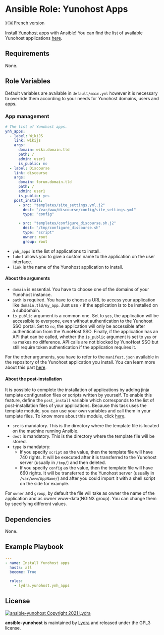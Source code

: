# Ansible Role: Yunohost Apps

[🇫🇷 French version](README-FR.md)

Install [Yunohost](https://yunohost.org/#/) apps with Ansible!
You can find the list of available Yunohost applications [here](https://yunohost.org/en/apps).

## Requirements

None.

## Role Variables

Default variables are available in `default/main.yml` however it is necessary to override them according to your needs for Yunohost domains, users and apps.

### App management

```yml
# The list of Yunohost apps.
ynh_apps:
  - label: WikiJS
    link: wikijs
    args:
      domain: wiki.domain.tld
      path: /
      admin: user1
      is_public: no
  - label: Discourse
    link: discourse
    args:
      domain: forum.domain.tld
      path: /
      admin: user1
      is_public: yes
    post_install:
      - src: "templates/site_settings.yml.j2"
        dest: "/var/www/discourse/config/site_settings.yml"
        type: "config"

      - src: "templates/configure_discourse.sh.j2"
        dest: "/tmp/configure_discourse.sh"
        type: "script"
        owner: root
        group: root
```

- `ynh_apps` is the list of applications to install.
- `label` allows you to give a custom name to the application on the user interface.
- `link` is the name of the Yunohost application to install.

#### About the arguments

- `domain` is essential. You have to choose one of the domains of your Yunohost instance.
- `path` is required. You have to choose a URL to access your application like `domain.tld/my_app`. Just use `/` if the application is to be installed on a subdomain.
- `is_public` argument is a common one. Set to `yes`, the application will be accessible to everyone, even without authentication to the Yunohost SSO portal. Set to `no`, the application will only be accessible after authentication from the YunoHost SSO. Finally, if the application has an API that can be called, whether the `is_public` argument is set to `yes` or `no` makes no difference. API calls are not blocked by YunoHost SSO but still require token authentication if the application requires it.

For the other arguments, you have to refer to the `manifest.json` available in the repository of the Yunohost application you install. You can learn more about this part [here](https://yunohost.org/fr/packaging_apps_manifest).

#### About the post-installation

It is possible to complete the installation of applications by adding jinja template configuration files or scripts written by yourself.
To enable this feature, define the `post_install` variable which corresponds to the list of post-installation files of your applications.
Because this task uses the template module, you can use your own variables and call them in your template files. To know more about this module, click [here](https://docs.ansible.com/ansible/latest/collections/ansible/builtin/template_module.html).

- `src` is mandatory. This is the directory where the template file is located on the machine running Ansible.
- `dest` is mandatory. This is the directory where the template file will be stored.
- `type` is mandatory:
  - If you specify `script` as the value, then the template file will have 740 rights. It will be executed after it is transferred to the Yunohost server (usually in `/tmp/`) and then deleted.
  - If you specify `config` as the value, then the template file will have 660 rights. It will be transferred to the Yunohost server (usually in `/var/www/AppName/`) and after you could import it with a shell script on the side for example.

For `owner` and `group`, by default the file will take as owner the name of the application and as owner www-data(NGINX group). You can change them by specifying different values.

## Dependencies

None.

## Example Playbook

```yml
---
- name: Install Yunohost apps
  hosts: all
  become: True

  roles:
    - lydra.yunohost.ynh_apps
```

## License

[![ansible-yunohost Copyright 2021 Lydra](https://www.gnu.org/graphics/gplv3-with-text-136x68.png)](https://choosealicense.com/licenses/gpl-3.0/)

**ansible-yunohost** is maintained by [Lydra](https://lydra.fr/) and released under the GPL3 license.
